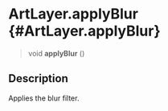 ArtLayer.applyBlur {#ArtLayer.applyBlur}
==================

> void **applyBlur** ()

Description
-----------

Applies the blur filter.
